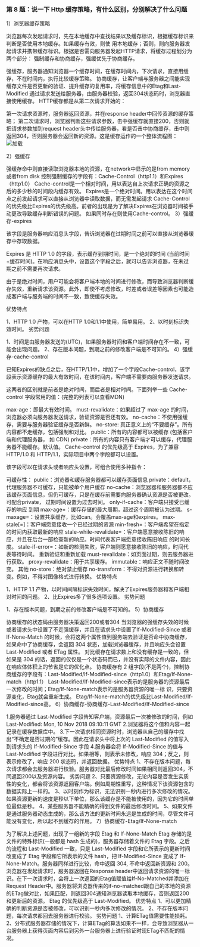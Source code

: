 ### 第 8 题：说一下 Http 缓存策略，有什么区别，分别解决了什么问题

1）浏览器缓存策略

浏览器每次发起请求时，先在本地缓存中查找结果以及缓存标识，根据缓存标识来判断是否使用本地缓存。如果缓存有效，则使
用本地缓存；否则，则向服务器发起请求并携带缓存标识。根据是否需向服务器发起HTTP请求，将缓存过程划分为两个部分：
强制缓存和协商缓存，强缓优先于协商缓存。

强缓存，服务器通知浏览器一个缓存时间，在缓存时间内，下次请求，直接用缓存，不在时间内，执行比较缓存策略。
协商缓存，让客户端与服务器之间能实现缓存文件是否更新的验证、提升缓存的复用率，将缓存信息中的Etag和Last-Modified
通过请求发送给服务器，由服务器校验，返回304状态码时，浏览器直接使用缓存。
HTTP缓存都是从第二次请求开始的：

第一次请求资源时，服务器返回资源，并在response header中回传资源的缓存策略；
第二次请求时，浏览器判断这些请求参数，击中强缓存就直接200，否则就把请求参数加到request header头中传给服务器，看是否击中协商缓存，击中则返回304，否则服务器会返回新的资源。这是缓存运作的一个整体流程图：
![加载](https://camo.githubusercontent.com/df822872ee2a8aef44c665f8fffd13c4cc4eb637bd8706ce4899e8eb72d2a431/687474703a2f2f696d672d7374617469632e796964656e6778756574616e672e636f6d2f77786170702f69737375652d696d672f7169642d382e706e67)

2）强缓存

强缓存命中则直接读取浏览器本地的资源，在network中显示的是from memory或者from disk
控制强制缓存的字段有：Cache-Control（http1.1）和Expires（http1.0）
Cache-control是一个相对时间，用以表达自上次请求正确的资源之后的多少秒的时间段内缓存有效。
Expires是一个绝对时间。用以表达在这个时间点之前发起请求可以直接从浏览器中读取数据，而无需发起请求
Cache-Control的优先级比Expires的优先级高。前者的出现是为了解决Expires在浏览器时间被手动更改导致缓存判断错误的问题。
如果同时存在则使用Cache-control。
3）强缓存-expires

该字段是服务器响应消息头字段，告诉浏览器在过期时间之前可以直接从浏览器缓存中存取数据。

Expires 是 HTTP 1.0 的字段，表示缓存到期时间，是一个绝对的时间 (当前时间+缓存时间)。在响应消息头中，设置这个字段之后，就可以告诉浏览器，在未过期之前不需要再次请求。

由于是绝对时间，用户可能会将客户端本地的时间进行修改，而导致浏览器判断缓存失效，重新请求该资源。此外，即使不考虑修改，时差或者误差等因素也可能造成客户端与服务端的时间不一致，致使缓存失效。

优势特点

1、HTTP 1.0 产物，可以在HTTP 1.0和1.1中使用，简单易用。
2、以时刻标识失效时间。
劣势问题

1、时间是由服务器发送的(UTC)，如果服务器时间和客户端时间存在不一致，可能会出现问题。
2、存在版本问题，到期之前的修改客户端是不可知的。
4）强缓存-cache-control

已知Expires的缺点之后，在HTTP/1.1中，增加了一个字段Cache-control，该字段表示资源缓存的最大有效时间，在该时间内，客户端不需要向服务器发送请求。

这两者的区别就是前者是绝对时间，而后者是相对时间。下面列举一些 Cache-control 字段常用的值：(完整的列表可以查看MDN)

max-age：即最大有效时间。
must-revalidate：如果超过了 max-age 的时间，浏览器必须向服务器发送请求，验证资源是否还有效。
no-cache：不使用强缓存，需要与服务器验证缓存是否新鲜。
no-store: 真正意义上的“不要缓存”。所有内容都不走缓存，包括强制和对比。
public：所有的内容都可以被缓存 (包括客户端和代理服务器， 如 CDN)
private：所有的内容只有客户端才可以缓存，代理服务器不能缓存。默认值。
Cache-control 的优先级高于 Expires，为了兼容 HTTP/1.0 和 HTTP/1.1，实际项目中两个字段都可以设置。

该字段可以在请求头或者响应头设置，可组合使用多种指令：

可缓存性：
public：浏览器和缓存服务器都可以缓存页面信息
private：default，代理服务器不可缓存，只能被单个用户缓存
no-cache：浏览器器和服务器都不应该缓存页面信息，但仍可缓存，只是在缓存前需要向服务器确认资源是否被更改。可配合private，
过期时间设置为过去时间。
only-if-cache：客户端只接受已缓存的响应
到期
max-age=：缓存存储的最大周期，超过这个周期被认为过期。
s-maxage=：设置共享缓存，比如can。会覆盖max-age和expires。
max-stale[=]：客户端愿意接收一个已经过期的资源
min-fresh=：客户端希望在指定的时间内获取最新的响应
stale-while-revalidate=：客户端愿意接收陈旧的响应，并且在后台一部检查新的响应。时间代表客户端愿意接收陈旧响应
的时间长度。
stale-if-error=：如新的检测失败，客户端则愿意接收陈旧的响应，时间代表等待时间。
重新验证和重新加载
must-revalidate：如页面过期，则去服务器进行获取。
proxy-revalidate：用于共享缓存。
immutable：响应正文不随时间改变。
其他
no-store：绝对禁止缓存
no-transform：不得对资源进行转换和转变。例如，不得对图像格式进行转换。
优势特点

1、HTTP 1.1 产物，以时间间隔标识失效时间，解决了Expires服务器和客户端相对时间的问题。
2、比Expires多了很多选项设置。
劣势问题

1、存在版本问题，到期之前的修改客户端是不可知的。
5）协商缓存

协商缓存的状态码由服务器决策返回200或者304
当浏览器的强缓存失效的时候或者请求头中设置了不走强缓存，并且在请求头中设置了If-Modified-Since 或者 If-None-Match 的时候，会将这两个属性值到服务端去验证是否命中协商缓存，如果命中了协商缓存，会返回 304 状态，加载浏览器缓存，并且响应头会设置 Last-Modified 或者 ETag 属性。
对比缓存在请求数上和没有缓存是一致的，但如果是 304 的话，返回的仅仅是一个状态码而已，并没有实际的文件内容，因此 在响应体体积上的节省是它的优化点。
协商缓存有 2 组字段(不是两个)，控制协商缓存的字段有：Last-Modified/If-Modified-since（http1.0）和Etag/If-None-match（http1.1）
Last-Modified/If-Modified-since表示的是服务器的资源最后一次修改的时间；Etag/If-None-match表示的是服务器资源的唯一标
识，只要资源变化，Etag就会重新生成。
Etag/If-None-match的优先级比Last-Modified/If-Modified-since高。
6）协商缓存-协商缓存-Last-Modified/If-Modified-since

1.服务器通过 Last-Modified 字段告知客户端，资源最后一次被修改的时间，例如 Last-Modified: Mon, 10 Nov 2018 09:10:11 GMT
2.浏览器将这个值和内容一起记录在缓存数据库中。
3.下一次请求相同资源时时，浏览器从自己的缓存中找出“不确定是否过期的”缓存。因此在请求头中将上次的 Last-Modified 的值写入到请求头的 If-Modified-Since 字段
4.服务器会将 If-Modified-Since 的值与 Last-Modified 字段进行对比。如果相等，则表示未修改，响应 304；反之，则表示修改了，响应 200 状态码，并返回数据。
优势特点
1、不存在版本问题，每次请求都会去服务器进行校验。服务器对比最后修改时间如果相同则返回304，不同返回200以及资源内容。
劣势问题
2、只要资源修改，无论内容是否发生实质性的变化，都会将该资源返回客户端。例如周期性重写，这种情况下该资源包含的数据实际上一样的。
3、以时刻作为标识，无法识别一秒内进行多次修改的情况。 如果资源更新的速度是秒以下单位，那么该缓存是不能被使用的，因为它的时间单位最低是秒。
4、某些服务器不能精确的得到文件的最后修改时间。
5、如果文件是通过服务器动态生成的，那么该方法的更新时间永远是生成的时间，尽管文件可能没有变化，所以起不到缓存的作用。
7）协商缓存-Etag/If-None-match

为了解决上述问题，出现了一组新的字段 Etag 和 If-None-Match
Etag 存储的是文件的特殊标识(一般都是 hash 生成的)，服务器存储着文件的 Etag 字段。之后的流程和 Last-Modified 一致，只是 Last-Modified 字段和它所表示的更新时间改变成了 Etag 字段和它所表示的文件 hash，把 If-Modified-Since 变成了 If-None-Match。服务器同样进行比较，命中返回 304, 不命中返回新资源和 200。
浏览器在发起请求时，服务器返回在Response header中返回请求资源的唯一标识。在下一次请求时，会将上一次返回的Etag值赋值给If-No-Matched并添加在Request Header中。服务器将浏览器传来的if-no-matched跟自己的本地的资源的ETag做对比，如果匹配，则返回304通知浏览器读取本地缓存，否则返回200和更新后的资源。
Etag 的优先级高于 Last-Modified。
优势特点
1、可以更加精确的判断资源是否被修改，可以识别一秒内多次修改的情况。
2、不存在版本问题，每次请求都回去服务器进行校验。
劣势问题
1、计算ETag值需要性能损耗。
2、分布式服务器存储的情况下，计算ETag的算法如果不一样，会导致浏览器从一台服务器上获得页面内容后到另外一台服务器上进行验证时现ETag不匹配的情况。